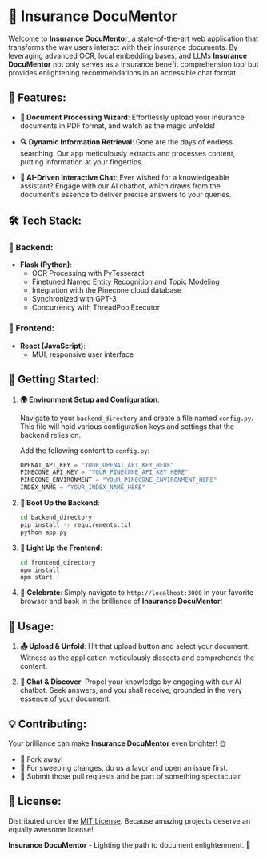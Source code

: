 # 🚀 **Insurance DocuMentor**

Welcome to **Insurance DocuMentor**, a state-of-the-art web application that transforms the way users interact with their insurance documents. By leveraging advanced OCR, local embedding bases, and LLMs **Insurance DocuMentor** not only serves as a insurance benefit comprehension tool but provides enlightening recommendations in an accessible chat format.

## 🌟 **Features**:

- **📜 Document Processing Wizard**: Effortlessly upload your insurance documents in PDF format, and watch as the magic unfolds!
  
- **🔍 Dynamic Information Retrieval**: Gone are the days of endless searching. Our app meticulously extracts and processes content, putting information at your fingertips.

- **💬 AI-Driven Interactive Chat**: Ever wished for a knowledgeable assistant? Engage with our AI chatbot, which draws from the document's essence to deliver precise answers to your queries. 

## 🛠 **Tech Stack**:

### 🔧 Backend:
  - **Flask (Python)**:
    - OCR Processing with PyTesseract
    - Finetuned Named Entity Recognition and Topic Modeling
    - Integration with the Pinecone cloud database 
    - Synchronized with GPT-3
    - Concurrency with ThreadPoolExecutor
  
### 🎨 Frontend:
  - **React (JavaScript)**:
    -  MUI, responsive user interface

## 🚀 **Getting Started**:


1. **🌍 Environment Setup and Configuration**:

   Navigate to your `backend_directory` and create a file named `config.py`. This file will hold various configuration keys and settings that the backend relies on.

   Add the following content to `config.py`:
   
   ```python
   OPENAI_API_KEY = "YOUR_OPENAI_API_KEY_HERE"
   PINECONE_API_KEY = "YOUR_PINECONE_API_KEY_HERE"
   PINECONE_ENVIRONMENT = "YOUR_PINECONE_ENVIRONMENT_HERE"
   INDEX_NAME = "YOUR_INDEX_NAME_HERE"

2. **🔧 Boot Up the Backend**:
    ```bash
    cd backend_directory
    pip install -r requirements.txt
    python app.py
    ```

3. **🎨 Light Up the Frontend**:
    ```bash
    cd frontend_directory
    npm install
    npm start
    ```

3. 🎉 **Celebrate**: Simply navigate to `http://localhost:3000` in your favorite browser and bask in the brilliance of **Insurance DocuMentor**!

## 📖 **Usage**:

1. **📤 Upload & Unfold**: Hit that upload button and select your document. Witness as the application meticulously dissects and comprehends the content.
   
2. **🤖 Chat & Discover**: Propel your knowledge by engaging with our AI chatbot. Seek answers, and you shall receive, grounded in the very essence of your document.

## 💡 **Contributing**:

Your brilliance can make **Insurance DocuMentor** even brighter! 🌞
- 🍴 Fork away!
- 📝 For sweeping changes, do us a favor and open an issue first.
- 💼 Submit those pull requests and be part of something spectacular.

## 📜 **License**:

Distributed under the [MIT License](LICENSE). Because amazing projects deserve an equally awesome license!

**Insurance DocuMentor** - Lighting the path to document enlightenment. 🌟
